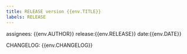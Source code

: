 ```yaml
---
title: RELEASE version {{env.TITLE}}
labels: RELEASE
---
```

assignees: {{env.AUTHOR}}
release:{{env.RELEASE}}
date:{{env.DATE}}

CHANGELOG:
{{env.CHANGELOG}}
